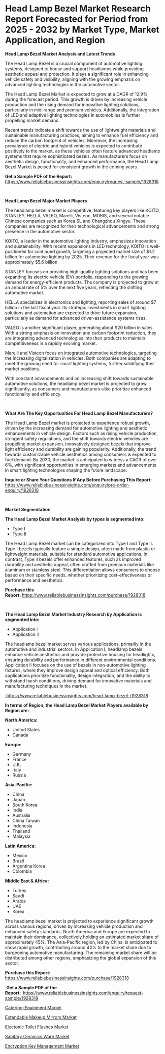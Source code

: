 <p><h1>Head Lamp Bezel Market Research Report Forecasted for Period from 2025 -  2032 by Market Type, Market Application, and Region</h1></p><p><strong>Head Lamp Bezel Market Analysis and Latest Trends</strong></p>
<p><p>The Head Lamp Bezel is a crucial component of automotive lighting systems, designed to house and support headlamps while providing aesthetic appeal and protection. It plays a significant role in enhancing vehicle safety and visibility, aligning with the growing emphasis on advanced lighting technologies in the automotive sector.</p><p>The Head Lamp Bezel Market is expected to grow at a CAGR of 12.9% during the forecast period. This growth is driven by increasing vehicle production and the rising demand for innovative lighting solutions, particularly in mid-range and premium vehicles. Additionally, the integration of LED and adaptive lighting technologies in automobiles is further propelling market demand.</p><p>Recent trends indicate a shift towards the use of lightweight materials and sustainable manufacturing practices, aiming to enhance fuel efficiency and reduce the carbon footprint of vehicles. Moreover, the increasing prevalence of electric and hybrid vehicles is expected to contribute positively to the market, as these vehicles often feature advanced headlamp systems that require sophisticated bezels. As manufacturers focus on aesthetic design, functionality, and enhanced performance, the Head Lamp Bezel Market is poised for consistent growth in the coming years.</p></p>
<p><strong>Get a Sample PDF of the Report:&nbsp;</strong> <a href="https://www.reliablebusinessinsights.com/enquiry/request-sample/1928318?utm_campaign=950&utm_medium=2&utm_source=Github&utm_content=ia&utm_term=15012025&utm_id=head-lamp-bezel">https://www.reliablebusinessinsights.com/enquiry/request-sample/1928318</a></p>
<p>&nbsp;</p>
<p><strong>Head Lamp Bezel Major Market Players</strong></p>
<p><p>The headlamp bezel market is competitive, featuring key players like KOITO, STANLEY, HELLA, VALEO, Marelli, Visteon, MOBIS, and several notable Chinese companies such as Korea SL and Changzhou Xingyu. These companies are recognized for their technological advancements and strong presence in the automotive sector.</p><p>KOITO, a leader in the automotive lighting industry, emphasizes innovation and sustainability. With recent expansions in LED technology, KOITO is well-positioned for continued growth, targeting a projected market size of $1.2 billion for automotive lighting by 2025. Their revenue for the fiscal year was approximately $5.6 billion.</p><p>STANLEY focuses on providing high-quality lighting solutions and has been expanding its electric vehicle (EV) portfolio, responding to the growing demand for energy-efficient products. The company is projected to grow at an annual rate of 5% over the next five years, reflecting the shifting automotive market.</p><p>HELLA specializes in electronics and lighting, reporting sales of around $7 billion in the last fiscal year. Its strategic investments in smart lighting solutions and automation are expected to drive future expansion, particularly as demand for advanced driver-assistance systems rises.</p><p>VALEO is another significant player, generating about $20 billion in sales. With a strong emphasis on innovation and carbon footprint reduction, they are integrating advanced technologies into their products to maintain competitiveness in a rapidly evolving market.</p><p>Marelli and Visteon focus on integrated automotive technologies, targeting the increasing digitalization in vehicles. Both companies are adapting to meet the growing need for smart lighting systems, further solidifying their market positions.</p><p>With constant advancements and an increasing shift towards sustainable automotive solutions, the headlamp bezel market is projected to grow significantly, as consumers and manufacturers alike prioritize enhanced functionality and efficiency.</p></p>
<p>&nbsp;</p>
<p><strong>What Are The Key Opportunities For Head Lamp Bezel Manufacturers?</strong></p>
<p><p>The Head Lamp Bezel market is projected to experience robust growth, driven by the increasing demand for automotive lighting and aesthetic enhancements in vehicle design. Factors such as rising vehicle production, stringent safety regulations, and the shift towards electric vehicles are propelling market expansion. Innovatively designed bezels that improve light efficiency and durability are gaining popularity. Additionally, the trend towards customizable vehicle aesthetics among consumers is expected to fuel demand. By 2030, the market is anticipated to witness a CAGR of over 6%, with significant opportunities in emerging markets and advancements in smart lighting technologies shaping the future landscape.</p></p>
<p><strong>Inquire or Share Your Questions If Any Before Purchasing This Report:</strong> <a href="https://www.reliablebusinessinsights.com/enquiry/pre-order-enquiry/1928318?utm_campaign=950&utm_medium=2&utm_source=Github&utm_content=ia&utm_term=15012025&utm_id=head-lamp-bezel">https://www.reliablebusinessinsights.com/enquiry/pre-order-enquiry/1928318</a></p>
<p>&nbsp;</p>
<p><strong>Market Segmentation</strong></p>
<p><strong>The Head Lamp Bezel Market Analysis by types is segmented into:</strong></p>
<p><ul><li>Type I</li><li>Type II</li></ul></p>
<p><p>The Head Lamp Bezel market can be categorized into Type I and Type II. Type I bezels typically feature a simple design, often made from plastic or lightweight materials, suitable for standard automotive applications. In contrast, Type II bezels offer enhanced features, such as improved durability and aesthetic appeal, often crafted from premium materials like aluminum or stainless steel. This differentiation allows consumers to choose based on their specific needs, whether prioritizing cost-effectiveness or performance and aesthetics.</p></p>
<p><strong>Purchase this Report:&nbsp;</strong><a href="https://www.reliablebusinessinsights.com/purchase/1928318?utm_campaign=950&utm_medium=2&utm_source=Github&utm_content=ia&utm_term=15012025&utm_id=head-lamp-bezel">https://www.reliablebusinessinsights.com/purchase/1928318</a></p>
<p>&nbsp;</p>
<p><strong>The Head Lamp Bezel Market Industry Research by Application is segmented into:</strong></p>
<p><ul><li>Application I</li><li>Application II</li></ul></p>
<p><p>The headlamp bezel market serves various applications, primarily in the automotive and industrial sectors. In Application I, headlamp bezels enhance vehicle aesthetics and provide protective housing for headlights, ensuring durability and performance in different environmental conditions. Application II focuses on the use of bezels in non-automotive lighting fixtures, where they improve design appeal and optical efficiency. Both applications prioritize functionality, design integration, and the ability to withstand harsh conditions, driving demand for innovative materials and manufacturing techniques in the market.</p></p>
<p><a href="https://www.reliablebusinessinsights.com/head-lamp-bezel-r1928318?utm_campaign=950&utm_medium=2&utm_source=Github&utm_content=ia&utm_term=15012025&utm_id=head-lamp-bezel">&nbsp;https://www.reliablebusinessinsights.com/head-lamp-bezel-r1928318</a></p>
<p><strong>In terms of Region, the Head Lamp Bezel Market Players available by Region are:</strong></p>
<p>
    <p> <strong> North America: </strong>
        <ul>
            <li>United States</li>
            <li>Canada</li>
        </ul>
        </p> 
    <p> <strong> Europe: </strong>
        <ul>
            <li>Germany</li>
            <li>France</li>
            <li>U.K.</li>
            <li>Italy</li>
            <li>Russia</li>
        </ul>
        </p> 
    <p> <strong> Asia-Pacific: </strong>
        <ul>
            <li>China</li>
            <li>Japan</li>
            <li>South Korea</li>
            <li>India</li>
            <li>Australia</li>
            <li>China Taiwan</li>
            <li>Indonesia</li>
            <li>Thailand</li>
            <li>Malaysia</li>
        </ul>
        </p> 
    <p> <strong> Latin America: </strong>
        <ul>
            <li>Mexico</li>
            <li>Brazil</li>
            <li>Argentina Korea</li>
            <li>Colombia</li>
        </ul>
        </p> 
    <p> <strong> Middle East & Africa: </strong>
        <ul>
            <li>Turkey</li>
            <li>Saudi</li>
            <li>Arabia</li>
            <li>UAE</li>
            <li>Korea</li>
        </ul>
    </p>
    </p>
<p><p>The headlamp bezel market is projected to experience significant growth across various regions, driven by increasing vehicle production and enhanced safety standards. North America and Europe are expected to maintain their dominance, collectively holding an estimated market share of approximately 45%. The Asia-Pacific region, led by China, is anticipated to show rapid growth, contributing around 40% to the market share due to burgeoning automotive manufacturing. The remaining market share will be distributed among other regions, emphasizing the global expansion of this sector.</p></p>
<p><strong>Purchase this Report: </strong><a href="https://www.reliablebusinessinsights.com/purchase/1928318?utm_campaign=950&utm_medium=2&utm_source=Github&utm_content=ia&utm_term=15012025&utm_id=head-lamp-bezel">https://www.reliablebusinessinsights.com/purchase/1928318</a></p>
<p>&nbsp;<strong>Get a Sample PDF of the Report:&nbsp;&nbsp;</strong><a href="https://www.reliablebusinessinsights.com/enquiry/request-sample/1928318?utm_campaign=950&utm_medium=2&utm_source=Github&utm_content=ia&utm_term=15012025&utm_id=head-lamp-bezel">https://www.reliablebusinessinsights.com/enquiry/request-sample/1928318</a></p>
<p><strong></strong></p>
<p><p><a href="https://github.com/antonioc6hal/Market-Research-Report-List-1/blob/main/catering-equipment-market.md?utm_campaign=950&utm_medium=2&utm_source=Github&utm_content=ia&utm_term=15012025&utm_id=head-lamp-bezel">Catering-Equipment Market</a></p><p><a href="https://github.com/lashaunm5st/Market-Research-Report-List-1/blob/main/extendable-makeup-mirrors-market.md?utm_campaign=950&utm_medium=2&utm_source=Github&utm_content=ia&utm_term=15012025&utm_id=head-lamp-bezel">Extendable Makeup Mirrors Market</a></p><p><a href="https://github.com/ElviraLeka1962/Market-Research-Report-List-1/blob/main/electonic-toilet-flushes-market.md?utm_campaign=950&utm_medium=2&utm_source=Github&utm_content=ia&utm_term=15012025&utm_id=head-lamp-bezel">Electonic Toilet Flushes Market</a></p><p><a href="https://github.com/kimberjam0i/Market-Research-Report-List-1/blob/main/sanitary-ceramics-ware-market.md?utm_campaign=950&utm_medium=2&utm_source=Github&utm_content=ia&utm_term=15012025&utm_id=head-lamp-bezel">Sanitary Ceramics Ware Market</a></p><p><a href="https://github.com/osbornrdaflalo/Market-Research-Report-List-1/blob/main/encryption-key-management-market.md?utm_campaign=950&utm_medium=2&utm_source=Github&utm_content=ia&utm_term=15012025&utm_id=head-lamp-bezel">Encryption Key Management Market</a></p></p>